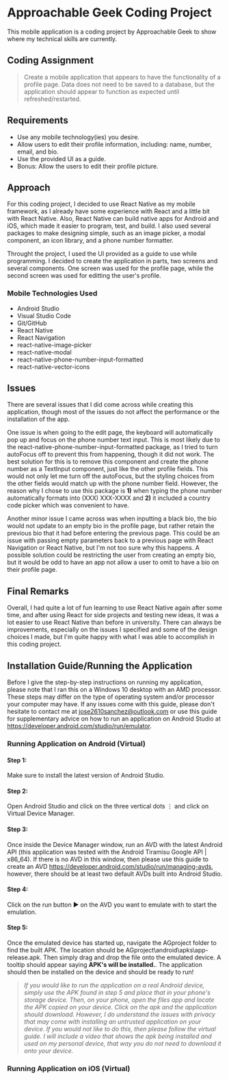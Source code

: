 # Approachable Geek Coding Project
This mobile application is a coding project by Approachable Geek to show where my technical skills are currently.

## Coding Assignment

> Create a mobile application that appears to have the functionality of a profile page. Data does not need to be saved to a database, but the application should appear to function as expected until refreshed/restarted.

## Requirements

- Use any mobile technology(ies) you desire.
- Allow users to edit their profile information, including: name, number, email, and bio.
- Use the provided UI as a guide.
- Bonus: Allow the users to edit their profile picture.

## Approach

For this coding project, I decided to use React Native as my mobile framework, as I already have some experience with React and a little bit with React Native. Also, React Native can build native apps for Android and iOS, which made it easier to program, test, and build. I also used several packages to make designing simple, such as an image picker, a modal component, an icon library, and a phone number formatter.

Throught the project, I used the UI provided as a guide to use while programming. I decided to create the application in parts, two screens and several components. One screen was used for the profile page, while the second screen was used for editting the user's profile.

### Mobile Technologies Used

- Android Studio
- Visual Studio Code
- Git/GitHub
- React Native
- React Navigation
- react-native-image-picker
- react-native-modal
- react-native-phone-number-input-formatted
- react-native-vector-icons

## Issues

There are several issues that I did come across while creating this application, though most of the issues do not affect the performance or the installation of the app. 

One issue is when going to the edit page, the keyboard will automatically pop up and focus on the phone number text input. This is most likely due to the react-native-phone-number-input-formatted package, as I tried to turn autoFocus off to prevent this from happening, though it did not work. The best solution for this is to remove this component and create the phone number as a TextInput component, just like the other profile fields. This would not only let me turn off the autoFocus, but the styling choices from the other fields would match up with the phone number field. However, the reason why I chose to use this package is **1)** when typing the phone number automatically formats into (XXX) XXX-XXXX and **2)** it included a country code picker which was convenient to have. 

Another minor issue I came across was when inputting a black bio, the bio would not update to an empty bio in the profile page, but rather retain the previous bio that it had before entering the previous page. This could be an issue with passing empty parameters back to a previous page with React Navigation or React Native, but I'm not too sure why this happens. A possible solution could be restricting the user from creating an empty bio, but it would be odd to have an app not allow a user to omit to have a bio on their profile page.

## Final Remarks

Overall, I had quite a lot of fun learning to use React Native again after some time, and after using React for side projects and testing new ideas, it was a lot easier to use React Native than before in university. There can always be improvements, especially on the issues I specified and some of the design choices I made, but I'm quite happy with what I was able to accomplish in this coding project.

## Installation Guide/Running the Application

Before I give the step-by-step instructions on running my application, please note that I ran this on a Windows 10 desktop with an AMD processor. These steps may differ on the type of operating system and/or processor your computer may have. If any issues come with this guide, please don't hesitate to contact me at jose2610sanchez@outlook.com or use this guide for supplementary advice on how to run an application on Android Studio at https://developer.android.com/studio/run/emulator.

### Running Application on Android (Virtual)

#### Step 1:

Make sure to install the latest version of Android Studio.

#### Step 2:

Open Android Studio and click on the three vertical dots ⋮ and click on Virtual Device Manager.

#### Step 3:

Once inside the Device Manager window, run an AVD with the latest Android API (this application was tested with the Android Tiramisu Google API | x86_64). If there is no AVD in this window, then please use this guide to create an AVD https://developer.android.com/studio/run/managing-avds, however, there should be at least two default AVDs built into Android Studio.

#### Step 4:

Click on the run button ► on the AVD you want to emulate with to start the emulation.

#### Step 5:

Once the emulated device has started up, navigate the AGproject folder to find the built APK. The location should be AGproject\android\apks\app-release.apk. Then simply drag and drop the file onto the emulated device. A tooltip should appear saying **APK's will be installed.**. The application should then be installed on the device and should be ready to run!

> *If you would like to run the application on a real Android device, simply use the APK found in step 5 and place that in your phone's storage device. Then, on your phone, open the files app and locate the APK copied on your device. Click on the apk and the application should download. However, I do understand the issues with privacy that may come with installing an untrusted application on your device. If you would not like to do this, then please follow the virtual guide. I will include a video that shows the apk being installed and used on my personal device, that way you do not need to download it onto your device.*

### Running Application on iOS (Virtual)
